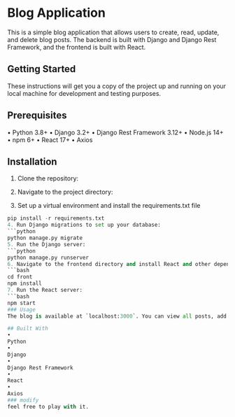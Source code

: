 # Blog Application
This is a simple blog application that allows users to create, read, update, and delete blog posts. The backend is built with Django and Django Rest Framework, and the frontend is built with React.
## Getting Started
These instructions will get you a copy of the project up and running on your local machine for development and testing purposes.
## Prerequisites

•
Python 3.8+
•
Django 3.2+
•
Django Rest Framework 3.12+
•
Node.js 14+
•
npm 6+
•
React 17+
•
Axios
## Installation

1. Clone the repository:
2. Navigate to the project directory:

3. Set up a virtual environment and install the requirements.txt file
```python
pip install -r requirements.txt
4. Run Django migrations to set up your database:
```python
python manage.py migrate
5. Run the Django server:
```python
python manage.py runserver
6. Navigate to the frontend directory and install React and other dependencies:
```bash
cd front
npm install
7. Run the React server:
```bash
npm start
### Usage
The blog is available at `localhost:3000`. You can view all posts, add a new post, and edit or delete existing posts.

## Built With
•
Python
•
Django
•
Django Rest Framework
•
React
•
Axios
### modify
feel free to play with it.